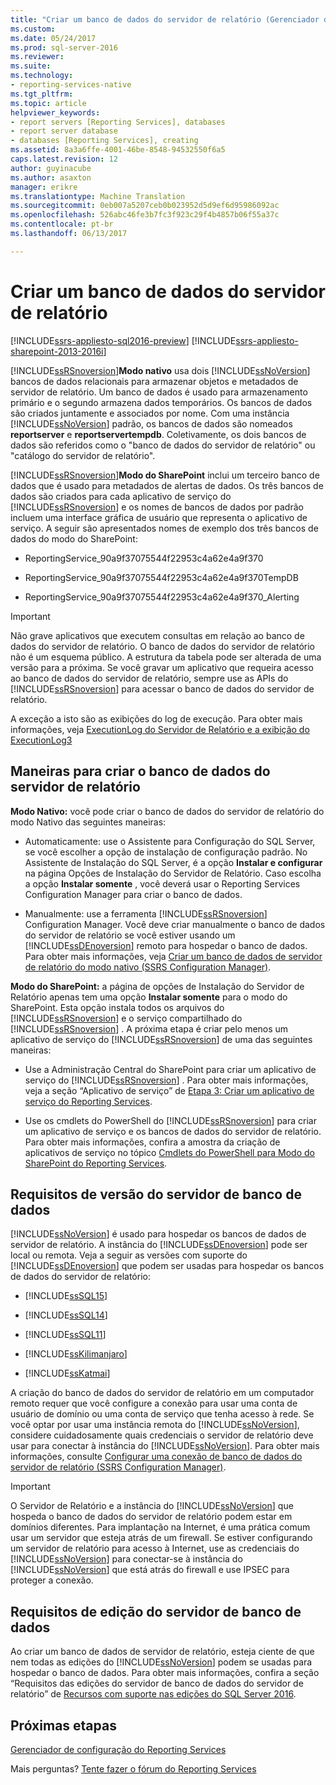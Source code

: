 ```yaml
---
title: "Criar um banco de dados do servidor de relatório (Gerenciador de configuração do SSRS) | Microsoft Docs"
ms.custom: 
ms.date: 05/24/2017
ms.prod: sql-server-2016
ms.reviewer: 
ms.suite: 
ms.technology:
- reporting-services-native
ms.tgt_pltfrm: 
ms.topic: article
helpviewer_keywords:
- report servers [Reporting Services], databases
- report server database
- databases [Reporting Services], creating
ms.assetid: 8a3a6ffe-4001-46be-8548-94532550f6a5
caps.latest.revision: 12
author: guyinacube
ms.author: asaxton
manager: erikre
ms.translationtype: Machine Translation
ms.sourcegitcommit: 0eb007a5207ceb0b023952d5d9ef6d95986092ac
ms.openlocfilehash: 526abc46fe3b7fc3f923c29f4b4857b06f55a37c
ms.contentlocale: pt-br
ms.lasthandoff: 06/13/2017

---
```


# <a name="create-a-report-server-database"></a>Criar um banco de dados do servidor de relatório

[!INCLUDE[ssrs-appliesto-sql2016-preview](../../includes/ssrs-appliesto-sql2016-preview.md)] [!INCLUDE[ssrs-appliesto-sharepoint-2013-2016i](../../includes/ssrs-appliesto-sharepoint-2013-2016.md)]

[!INCLUDE[ssRSnoversion](../../includes/ssrsnoversion-md.md)]**Modo nativo** usa dois [!INCLUDE[ssNoVersion](../../includes/ssnoversion-md.md)] bancos de dados relacionais para armazenar objetos e metadados de servidor de relatório. Um banco de dados é usado para armazenamento primário e o segundo armazena dados temporários. Os bancos de dados são criados juntamente e associados por nome. Com uma instância [!INCLUDE[ssNoVersion](../../includes/ssnoversion-md.md)] padrão, os bancos de dados são nomeados **reportserver** e **reportservertempdb**. Coletivamente, os dois bancos de dados são referidos como o "banco de dados do servidor de relatório" ou "catálogo do servidor de relatório".

[!INCLUDE[ssRSnoversion](../../includes/ssrsnoversion-md.md)]**Modo do SharePoint** inclui um terceiro banco de dados que é usado para metadados de alertas de dados. Os três bancos de dados são criados para cada aplicativo de serviço do [!INCLUDE[ssRSnoversion](../../includes/ssrsnoversion-md.md)] e os nomes de bancos de dados por padrão incluem uma interface gráfica de usuário que representa o aplicativo de serviço. A seguir são apresentados nomes de exemplo dos três bancos de dados do modo do SharePoint:

-   ReportingService_90a9f37075544f22953c4a62e4a9f370  
  
-   ReportingService_90a9f37075544f22953c4a62e4a9f370TempDB  
  
-   ReportingService_90a9f37075544f22953c4a62e4a9f370_Alerting  
  
> [!IMPORTANT]  
>  Não grave aplicativos que executem consultas em relação ao banco de dados do servidor de relatório. O banco de dados do servidor de relatório não é um esquema público. A estrutura da tabela pode ser alterada de uma versão para a próxima. Se você gravar um aplicativo que requeira acesso ao banco de dados do servidor de relatório, sempre use as APIs do [!INCLUDE[ssRSnoversion](../../includes/ssrsnoversion-md.md)] para acessar o banco de dados do servidor de relatório.  
>   
>  A exceção a isto são as exibições do log de execução. Para obter mais informações, veja [ExecutionLog do Servidor de Relatório e a exibição do ExecutionLog3](../../reporting-services/report-server/report-server-executionlog-and-the-executionlog3-view.md)  
  
## <a name="ways-to-create-the-report-server-database"></a>Maneiras para criar o banco de dados do servidor de relatório  
 **Modo Nativo:** você pode criar o banco de dados do servidor de relatório do modo Nativo das seguintes maneiras:  
  
-   Automaticamente: use o Assistente para Configuração do SQL Server, se você escolher a opção de instalação de configuração padrão. No Assistente de Instalação do SQL Server, é a opção **Instalar e configurar** na página Opções de Instalação do Servidor de Relatório. Caso escolha a opção **Instalar somente** , você deverá usar o Reporting Services Configuration Manager para criar o banco de dados.  
  
-   Manualmente: use a ferramenta [!INCLUDE[ssRSnoversion](../../includes/ssrsnoversion-md.md)] Configuration Manager. Você deve criar manualmente o banco de dados do servidor de relatório se você estiver usando um [!INCLUDE[ssDEnoversion](../../includes/ssdenoversion-md.md)] remoto para hospedar o banco de dados. Para obter mais informações, veja [Criar um banco de dados de servidor de relatório do modo nativo &#40;SSRS Configuration Manager&#41;](../../reporting-services/install-windows/ssrs-report-server-create-a-native-mode-report-server-database.md).  
  
 **Modo do SharePoint:** a página de opções de Instalação do Servidor de Relatório apenas tem uma opção **Instalar somente** para o modo do SharePoint. Esta opção instala todos os arquivos do [!INCLUDE[ssRSnoversion](../../includes/ssrsnoversion-md.md)] e o serviço compartilhado do [!INCLUDE[ssRSnoversion](../../includes/ssrsnoversion-md.md)] . A próxima etapa é criar pelo menos um aplicativo de serviço do [!INCLUDE[ssRSnoversion](../../includes/ssrsnoversion-md.md)] de uma das seguintes maneiras:  
  
-   Use a Administração Central do SharePoint para criar um aplicativo de serviço do [!INCLUDE[ssRSnoversion](../../includes/ssrsnoversion-md.md)] . Para obter mais informações, veja a seção “Aplicativo de serviço” de [Etapa 3: Criar um aplicativo de serviço do Reporting Services](../../reporting-services/install-windows/install-the-first-report-server-in-sharepoint-mode.md#bkmk_create_serrviceapplication).  
  
-   Use os cmdlets do PowerShell do [!INCLUDE[ssRSnoversion](../../includes/ssrsnoversion-md.md)] para criar um aplicativo de serviço e os bancos de dados do servidor de relatório. Para obter mais informações, confira a amostra da criação de aplicativos de serviço no tópico [Cmdlets do PowerShell para Modo do SharePoint do Reporting Services](../../reporting-services/report-server-sharepoint/powershell-cmdlets-for-reporting-services-sharepoint-mode.md).  
  
## <a name="database-server-version-requirements"></a>Requisitos de versão do servidor de banco de dados  
 [!INCLUDE[ssNoVersion](../../includes/ssnoversion-md.md)] é usado para hospedar os bancos de dados de servidor de relatório. A instância do [!INCLUDE[ssDEnoversion](../../includes/ssdenoversion-md.md)] pode ser local ou remota. Veja a seguir as versões com suporte do [!INCLUDE[ssDEnoversion](../../includes/ssdenoversion-md.md)] que podem ser usadas para hospedar os bancos de dados do servidor de relatório:  
  
-   [!INCLUDE[ssSQL15](../../includes/sssql15-md.md)]  
  
-   [!INCLUDE[ssSQL14](../../includes/sssql14-md.md)]  
  
-   [!INCLUDE[ssSQL11](../../includes/sssql11-md.md)]  
  
-   [!INCLUDE[ssKilimanjaro](../../includes/sskilimanjaro-md.md)]  
  
-   [!INCLUDE[ssKatmai](../../includes/sskatmai-md.md)]  
  
 A criação do banco de dados do servidor de relatório em um computador remoto requer que você configure a conexão para usar uma conta de usuário de domínio ou uma conta de serviço que tenha acesso à rede. Se você optar por usar uma instância remota do [!INCLUDE[ssNoVersion](../../includes/ssnoversion-md.md)], considere cuidadosamente quais credenciais o servidor de relatório deve usar para conectar à instância do [!INCLUDE[ssNoVersion](../../includes/ssnoversion-md.md)]. Para obter mais informações, consulte [Configurar uma conexão de banco de dados do servidor de relatório &#40;SSRS Configuration Manager&#41;](../../reporting-services/install-windows/configure-a-report-server-database-connection-ssrs-configuration-manager.md).  
  
> [!IMPORTANT]  
>  O Servidor de Relatório e a instância do [!INCLUDE[ssNoVersion](../../includes/ssnoversion-md.md)] que hospeda o banco de dados do servidor de relatório podem estar em domínios diferentes. Para implantação na Internet, é uma prática comum usar um servidor que esteja atrás de um firewall. Se estiver configurando um servidor de relatório para acesso à Internet, use as credenciais do [!INCLUDE[ssNoVersion](../../includes/ssnoversion-md.md)] para conectar-se à instância do [!INCLUDE[ssNoVersion](../../includes/ssnoversion-md.md)] que está atrás do firewall e use IPSEC para proteger a conexão.  
  
## <a name="database-server-edition-requirements"></a>Requisitos de edição do servidor de banco de dados  
 Ao criar um banco de dados de servidor de relatório, esteja ciente de que nem todas as edições do [!INCLUDE[ssNoVersion](../../includes/ssnoversion-md.md)] podem se usadas para hospedar o banco de dados. Para obter mais informações, confira a seção “Requisitos das edições do servidor de banco de dados do servidor de relatório” de [Recursos com suporte nas edições do SQL Server 2016](~/sql-server/editions-and-supported-features-for-sql-server-2016.md).  

## <a name="next-steps"></a>Próximas etapas

[Gerenciador de configuração do Reporting Services](http://msdn.microsoft.com/en-us/63519ef4-e68a-42fb-9cf7-31228ea4e434)  

Mais perguntas? [Tente fazer o fórum do Reporting Services](http://go.microsoft.com/fwlink/?LinkId=620231)
